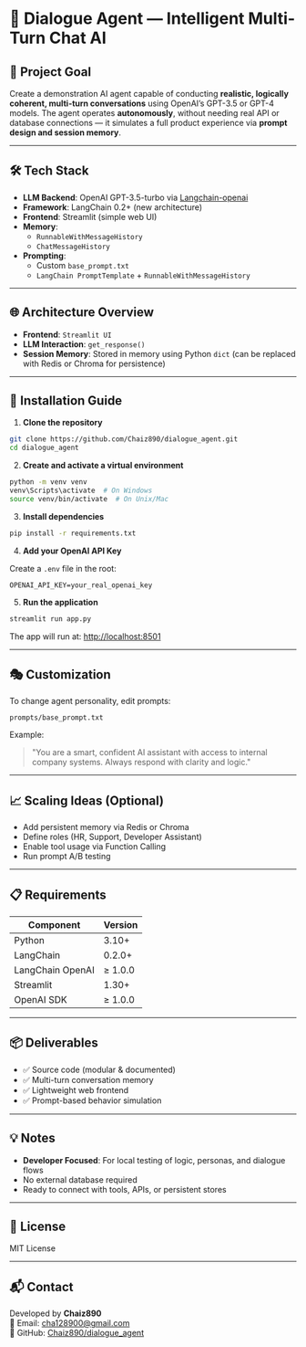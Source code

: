 # 🧠 Dialogue Agent — Intelligent Multi-Turn Chat AI

## 🚀 Project Goal

Create a demonstration AI agent capable of conducting **realistic, logically coherent, multi-turn conversations** using OpenAI’s GPT-3.5 or GPT-4 models. The agent operates **autonomously**, without needing real API or database connections — it simulates a full product experience via **prompt design and session memory**.

---

## 🛠️ Tech Stack

- **LLM Backend**: OpenAI GPT-3.5-turbo via [Langchain-openai](https://python.langchain.com)
- **Framework**: LangChain 0.2+ (new architecture)
- **Frontend**: Streamlit (simple web UI)
- **Memory**: 
  - `RunnableWithMessageHistory`
  - `ChatMessageHistory`
- **Prompting**: 
  - Custom `base_prompt.txt`
  - `LangChain PromptTemplate` + `RunnableWithMessageHistory`

---

## 🌐 Architecture Overview

- **Frontend**: `Streamlit UI`
- **LLM Interaction**: `get_response()`
- **Session Memory**: Stored in memory using Python `dict` (can be replaced with Redis or Chroma for persistence)

---

## 🧪 Installation Guide

1. **Clone the repository**

```bash
git clone https://github.com/Chaiz890/dialogue_agent.git
cd dialogue_agent
```

2. **Create and activate a virtual environment**

```bash
python -m venv venv
venv\Scripts\activate  # On Windows
source venv/bin/activate  # On Unix/Mac
```

3. **Install dependencies**

```bash
pip install -r requirements.txt
```

4. **Add your OpenAI API Key**

Create a `.env` file in the root:

```env
OPENAI_API_KEY=your_real_openai_key
```

5. **Run the application**

```bash
streamlit run app.py
```

The app will run at: [http://localhost:8501](http://localhost:8501)

---

## 🎭 Customization

To change agent personality, edit prompts:

```text
prompts/base_prompt.txt
```

Example:
> "You are a smart, confident AI assistant with access to internal company systems. Always respond with clarity and logic."

---

## 📈 Scaling Ideas (Optional)

- Add persistent memory via Redis or Chroma
- Define roles (HR, Support, Developer Assistant)
- Enable tool usage via Function Calling
- Run prompt A/B testing

---

## 📋 Requirements

| Component         | Version |
|------------------|---------|
| Python            | 3.10+   |
| LangChain         | 0.2.0+  |
| LangChain OpenAI  | ≥ 1.0.0 |
| Streamlit         | 1.30+   |
| OpenAI SDK        | ≥ 1.0.0 |

---

## 📦 Deliverables

- ✅ Source code (modular & documented)
- ✅ Multi-turn conversation memory
- ✅ Lightweight web frontend
- ✅ Prompt-based behavior simulation

---

## 💡 Notes

- **Developer Focused**: For local testing of logic, personas, and dialogue flows
- No external database required
- Ready to connect with tools, APIs, or persistent stores

---

## 📄 License

MIT License

---

## 📬 Contact

Developed by **Chaiz890**  
📧 Email: cha128900@gmail.com  
💬 GitHub: [Chaiz890/dialogue_agent](https://github.com/Chaiz890/dialogue_agent)
